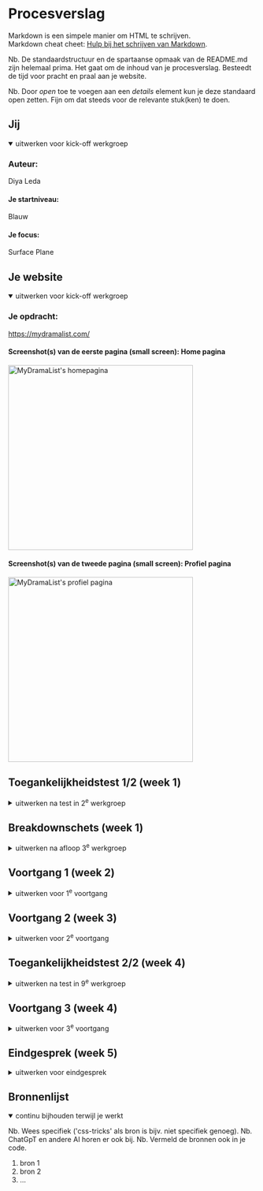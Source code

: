 # Procesverslag
Markdown is een simpele manier om HTML te schrijven.  
Markdown cheat cheet: [Hulp bij het schrijven van Markdown](https://github.com/adam-p/markdown-here/wiki/Markdown-Cheatsheet).

Nb. De standaardstructuur en de spartaanse opmaak van de README.md zijn helemaal prima. Het gaat om de inhoud van je procesverslag. Besteedt de tijd voor pracht en praal aan je website.

Nb. Door *open* toe te voegen aan een *details* element kun je deze standaard open zetten. Fijn om dat steeds voor de relevante stuk(ken) te doen.





## Jij

<details open>
  <summary>uitwerken voor kick-off werkgroep</summary>

  ### Auteur:
  Diya Leda

  #### Je startniveau:
  Blauw

  #### Je focus:
  Surface Plane
 
</details>





## Je website

<details open>
  <summary>uitwerken voor kick-off werkgroep</summary>

  ### Je opdracht:
  https://mydramalist.com/ 

  #### Screenshot(s) van de eerste pagina (small screen): Home pagina
  <img src="readme-images/WebsiteOud/HomePaginaOud.png" width="375px" alt="MyDramaList's homepagina">

  #### Screenshot(s) van de tweede pagina (small screen): Profiel pagina
  <img src="readme-images/WebsiteOud/ProfielPaginaOud.png" width="375px" alt="MyDramaList's profiel pagina">
 
</details>



## Toegankelijkheidstest 1/2 (week 1)

<details>
  <summary>uitwerken na test in 2<sup>e</sup> werkgroep</summary>

  ### Bevindingen
  Content
  <ul>
    <li>In het menu staan dingen dubbel. </li>
    <li>Op de Profiel pagina bevat 1 afkorting, Recs-> Recommendations </li>
    <li>Afbeeldingen in de News blok hebben geen omschrijving. </li>
  </ul>

  Global code
  <ul>
    <li>De lang-element is heel kort, geen idee wat dat betekend.</li>
    <li>Knoppen hebben geen toegankelijke naam.</li>
    <li>Img geen Alt-kenmerk of geen goeie naam.</li>
    <li>frame-element hebben geen titel.</li>
    <li>Links hebben geen herkenbare naam.</li>
    <li>Contrast voor- en achtergrond zijn niet goed.</li>
    <li>Tikdoelen zijn niet groot genoeg of er is niet voldoende lege ruimte.</li>
    <li>Kopelementen worden niet weergeven in aflopende volgorde. h1-> h2-> h6</li>
  </ul>

  Keyboard
  <ul>
    <li>Toen ik een keer op enter drukte ging de profiel naviagatie open. Maar na het refrence werkte het niet meer. 
        Ik kon wel zeker naar beneden en boven</li>
  </ul>

  Mobile and touch
  <ul>
    <li>Ik kan het niet rond draaien, wel in en uit zoomen.</li>
    <li>Het knopje om shows toe te voegen zijn erg klein. Ik klik dan soms mis op de titel (die leid dan naar de show pagina).</li>
    <li>De licht en donker knop in de footer(staat dubble) is moeilijk te klikken. Kan ook zijn dat het heel langzaam is qua reactie.</li>
  </ul>

Headings
  <ul>
    <li>De h1 is op de homepagina hidden.</li>
    <li>Kopelementen worden niet weergeven in aflopende volgorde. h1-> h2-> h6</li>
  </ul>

  List
  <ul>
    <li>Op de homepagina maken ze niet gebruik van een list (zover ik heb gezien).</li>
  </ul>

  Images
  <ul>
    <li>Img's bij News hebben ze geen naam.</li>
  </ul>

  Controles
  <ul>
    <li>Allen de navigatie maakt gebruik van een hover. In de footer zijn de links niet duidelijk.</li>
    <li>Geen skip link.</li>
    <li>Geen button's maar a-element.</li>
  </ul>

Appearance
  <ul>
    <li>De tekst wordt niet groter, allen de website (geen idee of dat het zo werkt of dat het fout gaat).</li>
  </ul>

Color contrast
  <ul>
    <li>Voor de normale tekst is het qua grote of kleur niet altijd goed. De kleuren zijn op sommige plekken blauw of grijs en
        die zijn niet even duidelijk als de zwart (donkere blauw?).</li>
  </ul>
</details>



## Breakdownschets (week 1)

<details>
  <summary>uitwerken na afloop 3<sup>e</sup> werkgroep</summary>

  ### de hele Home pagina: 
  <img src="readme-images/WebsiteOud/HomePaginaOudSchets.jpg" width="375px" alt="breakdown van de hele home pagina">

  ### de hele Profiel pagina: 
  <img src="readme-images/WebsiteOud/ProfielMenuOudSchets.jpg" width="375px" alt="breakdown van de hele profiel pagina">

  ### dynamisch deel (menu): 
  <img src="readme-images/WebsiteOud/MenuOudschets.jpg" width="375px" alt="breakdown van een menu">
  <img src="readme-images/WebsiteOud/ProfielMenuOudSchets.jpg" width="375px" alt="breakdown van een profiel menu">

</details>





## Voortgang 1 (week 2)

<details>
  <summary>uitwerken voor 1<sup>e</sup> voortgang</summary>

  ### Stand van zaken
  hier dit ging goed & dit was lastig (neem ook screenshots op van delen van je website en code)


  ### Agenda voor meeting
  samen met je groepje opstellen

  | student 1      | student 2          | student 3    | student 4        |
  | ---            | ---                | ---          | ---              |
  | dit bespreken  | en dit             | en ik dit    | en dan ik dat    |
  | en dat ook nog | dit als er tijd is | nog een punt | dit wil ik zeker |
  | ...            | ...                | ...          | ...              |


  ### Verslag van meeting
  hier na afloop snel de uitkomsten van de meeting vastleggen

  - punt 1
  - punt 2
  - nog een punt
  - ...

</details>





## Voortgang 2 (week 3)

<details>
  <summary>uitwerken voor 2<sup>e</sup> voortgang</summary>

  ### Stand van zaken
  hier dit ging goed & dit was lastig (neem ook screenshots op van delen van je website en code)


  ### Agenda voor meeting
  samen met je groepje opstellen

  | student 1      | student 2          | student 3    | student 4        |
  | ---            | ---                | ---          | ---              |
  | dit bespreken  | en dit             | en ik dit    | en dan ik dat    |
  | en dat ook nog | dit als er tijd is | nog een punt | dit wil ik zeker |
  | ...            | ...                | ...          | ...              |


  ### Verslag van meeting
  hier na afloop snel de uitkomsten van de meeting vastleggen

  - punt 1
  - punt 2
  - nog een punt
- ...

</details>





## Toegankelijkheidstest 2/2 (week 4)

<details>
  <summary>uitwerken na test in 9<sup>e</sup> werkgroep</summary>

  ### Bevindingen
  Lijst met je bevindingen die in de test naar voren kwamen (geef ook aan wat er verbeterd is):

</details>





## Voortgang 3 (week 4)

<details>
  <summary>uitwerken voor 3<sup>e</sup> voortgang</summary>

  ### Stand van zaken
  hier dit ging goed & dit was lastig (neem ook screenshots op van delen van je website en code)


  ### Agenda voor meeting
  samen met je groepje opstellen

  | student 1      | student 2          | student 3    | student 4        |
  | ---            | ---                | ---          | ---              |
  | dit bespreken  | en dit             | en ik dit    | en dan ik dat    |
  | en dat ook nog | dit als er tijd is | nog een punt | dit wil ik zeker |
  | ...            | ...                | ...          | ...              |


  ### Verslag van meeting
  hier na afloop snel de uitkomsten van de meeting vastleggen

  - punt 1
  - punt 2
  - nog een punt
  - ...

</details>





## Eindgesprek (week 5)

<details>
  <summary>uitwerken voor eindgesprek</summary>

  ### Je uitkomst - karakteristiek screenshots:
  <img src="readme-images/dummy-plaatje.jpg" width="375px" alt="uitomst opdracht 1">


  ### Dit ging goed/Heb ik geleerd: 
  Korte omschrijving met plaatjes

  <img src="readme-images/dummy-plaatje.jpg" width="375px" alt="top">


  ### Dit was lastig/Is niet gelukt:
  Korte omschrijving met plaatjes

  <img src="readme-images/dummy-plaatje.jpg" width="375px" alt="bummer">
</details>





## Bronnenlijst

<details open>
  <summary>continu bijhouden terwijl je werkt</summary>

  Nb. Wees specifiek ('css-tricks' als bron is bijv. niet specifiek genoeg). 
  Nb. ChatGpT en andere AI horen er ook bij.
  Nb. Vermeld de bronnen ook in je code.

  1. bron 1
  2. bron 2
  3. ...

</details>
